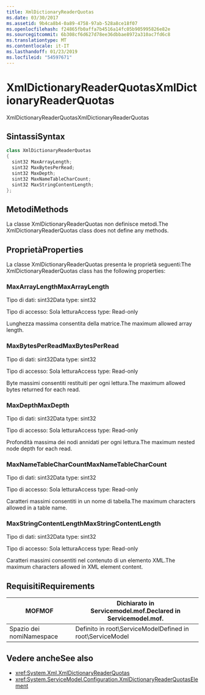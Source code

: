```yaml
---
title: XmlDictionaryReaderQuotas
ms.date: 03/30/2017
ms.assetid: 9b4ca8b4-0a89-4758-97ab-528a8ce18f07
ms.openlocfilehash: f24865fb0affa7b4516a14fc05b905995826e82e
ms.sourcegitcommit: 6b308cf6d627d78ee36dbbae8972a310ac7fd6c8
ms.translationtype: MT
ms.contentlocale: it-IT
ms.lasthandoff: 01/23/2019
ms.locfileid: "54597671"
---
```

# <a name="xmldictionaryreaderquotas"></a><span data-ttu-id="27f0c-102">XmlDictionaryReaderQuotas</span><span class="sxs-lookup"><span data-stu-id="27f0c-102">XmlDictionaryReaderQuotas</span></span>
<span data-ttu-id="27f0c-103">XmlDictionaryReaderQuotas</span><span class="sxs-lookup"><span data-stu-id="27f0c-103">XmlDictionaryReaderQuotas</span></span>  
  
## <a name="syntax"></a><span data-ttu-id="27f0c-104">Sintassi</span><span class="sxs-lookup"><span data-stu-id="27f0c-104">Syntax</span></span>  
  
```csharp
class XmlDictionaryReaderQuotas  
{  
  sint32 MaxArrayLength;  
  sint32 MaxBytesPerRead;  
  sint32 MaxDepth;  
  sint32 MaxNameTableCharCount;  
  sint32 MaxStringContentLength;  
};  
```  
  
## <a name="methods"></a><span data-ttu-id="27f0c-105">Metodi</span><span class="sxs-lookup"><span data-stu-id="27f0c-105">Methods</span></span>  
 <span data-ttu-id="27f0c-106">La classe XmlDictionaryReaderQuotas non definisce metodi.</span><span class="sxs-lookup"><span data-stu-id="27f0c-106">The XmlDictionaryReaderQuotas class does not define any methods.</span></span>  
  
## <a name="properties"></a><span data-ttu-id="27f0c-107">Proprietà</span><span class="sxs-lookup"><span data-stu-id="27f0c-107">Properties</span></span>  
 <span data-ttu-id="27f0c-108">La classe XmlDictionaryReaderQuotas presenta le proprietà seguenti:</span><span class="sxs-lookup"><span data-stu-id="27f0c-108">The XmlDictionaryReaderQuotas class has the following properties:</span></span>  
  
### <a name="maxarraylength"></a><span data-ttu-id="27f0c-109">MaxArrayLength</span><span class="sxs-lookup"><span data-stu-id="27f0c-109">MaxArrayLength</span></span>  
 <span data-ttu-id="27f0c-110">Tipo di dati: sint32</span><span class="sxs-lookup"><span data-stu-id="27f0c-110">Data type: sint32</span></span>  
  
 <span data-ttu-id="27f0c-111">Tipo di accesso: Sola lettura</span><span class="sxs-lookup"><span data-stu-id="27f0c-111">Access type: Read-only</span></span>  
  
 <span data-ttu-id="27f0c-112">Lunghezza massima consentita della matrice.</span><span class="sxs-lookup"><span data-stu-id="27f0c-112">The maximum allowed array length.</span></span>  
  
### <a name="maxbytesperread"></a><span data-ttu-id="27f0c-113">MaxBytesPerRead</span><span class="sxs-lookup"><span data-stu-id="27f0c-113">MaxBytesPerRead</span></span>  
 <span data-ttu-id="27f0c-114">Tipo di dati: sint32</span><span class="sxs-lookup"><span data-stu-id="27f0c-114">Data type: sint32</span></span>  
  
 <span data-ttu-id="27f0c-115">Tipo di accesso: Sola lettura</span><span class="sxs-lookup"><span data-stu-id="27f0c-115">Access type: Read-only</span></span>  
  
 <span data-ttu-id="27f0c-116">Byte massimi consentiti restituiti per ogni lettura.</span><span class="sxs-lookup"><span data-stu-id="27f0c-116">The maximum allowed bytes returned for each read.</span></span>  
  
### <a name="maxdepth"></a><span data-ttu-id="27f0c-117">MaxDepth</span><span class="sxs-lookup"><span data-stu-id="27f0c-117">MaxDepth</span></span>  
 <span data-ttu-id="27f0c-118">Tipo di dati: sint32</span><span class="sxs-lookup"><span data-stu-id="27f0c-118">Data type: sint32</span></span>  
  
 <span data-ttu-id="27f0c-119">Tipo di accesso: Sola lettura</span><span class="sxs-lookup"><span data-stu-id="27f0c-119">Access type: Read-only</span></span>  
  
 <span data-ttu-id="27f0c-120">Profondità massima dei nodi annidati per ogni lettura.</span><span class="sxs-lookup"><span data-stu-id="27f0c-120">The maximum nested node depth for each read.</span></span>  
  
### <a name="maxnametablecharcount"></a><span data-ttu-id="27f0c-121">MaxNameTableCharCount</span><span class="sxs-lookup"><span data-stu-id="27f0c-121">MaxNameTableCharCount</span></span>  
 <span data-ttu-id="27f0c-122">Tipo di dati: sint32</span><span class="sxs-lookup"><span data-stu-id="27f0c-122">Data type: sint32</span></span>  
  
 <span data-ttu-id="27f0c-123">Tipo di accesso: Sola lettura</span><span class="sxs-lookup"><span data-stu-id="27f0c-123">Access type: Read-only</span></span>  
  
 <span data-ttu-id="27f0c-124">Caratteri massimi consentiti in un nome di tabella.</span><span class="sxs-lookup"><span data-stu-id="27f0c-124">The maximum characters allowed in a table name.</span></span>  
  
### <a name="maxstringcontentlength"></a><span data-ttu-id="27f0c-125">MaxStringContentLength</span><span class="sxs-lookup"><span data-stu-id="27f0c-125">MaxStringContentLength</span></span>  
 <span data-ttu-id="27f0c-126">Tipo di dati: sint32</span><span class="sxs-lookup"><span data-stu-id="27f0c-126">Data type: sint32</span></span>  
  
 <span data-ttu-id="27f0c-127">Tipo di accesso: Sola lettura</span><span class="sxs-lookup"><span data-stu-id="27f0c-127">Access type: Read-only</span></span>  
  
 <span data-ttu-id="27f0c-128">Caratteri massimi consentiti nel contenuto di un elemento XML.</span><span class="sxs-lookup"><span data-stu-id="27f0c-128">The maximum characters allowed in XML element content.</span></span>  
  
## <a name="requirements"></a><span data-ttu-id="27f0c-129">Requisiti</span><span class="sxs-lookup"><span data-stu-id="27f0c-129">Requirements</span></span>  
  
|<span data-ttu-id="27f0c-130">MOF</span><span class="sxs-lookup"><span data-stu-id="27f0c-130">MOF</span></span>|<span data-ttu-id="27f0c-131">Dichiarato in Servicemodel.mof.</span><span class="sxs-lookup"><span data-stu-id="27f0c-131">Declared in Servicemodel.mof.</span></span>|  
|---------|-----------------------------------|  
|<span data-ttu-id="27f0c-132">Spazio dei nomi</span><span class="sxs-lookup"><span data-stu-id="27f0c-132">Namespace</span></span>|<span data-ttu-id="27f0c-133">Definito in root\ServiceModel</span><span class="sxs-lookup"><span data-stu-id="27f0c-133">Defined in root\ServiceModel</span></span>|  
  
## <a name="see-also"></a><span data-ttu-id="27f0c-134">Vedere anche</span><span class="sxs-lookup"><span data-stu-id="27f0c-134">See also</span></span>
- <xref:System.Xml.XmlDictionaryReaderQuotas>
- <xref:System.ServiceModel.Configuration.XmlDictionaryReaderQuotasElement>
